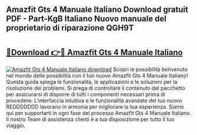 ## Amazfit Gts 4 Manuale Italiano Download gratuit PDF - Part-KgB Italiano Nuovo manuale del proprietario di riparazione QGH9T

# <h2><a href="http://dfc19sg.blite.top/?on=Amazfit+Gts+4+Manuale+Italiano">🔗Download 👉🔴 Amazfit Gts 4 Manuale Italiano</a></h2>

[![Amazfit Gts 4 Manuale Italiano download](https://i.imgur.com/lujVjoI.png)](http://dfc19sg.blite.top/?on=Amazfit+Gts+4+Manuale+Italiano)
Scopri le possibilità benvenuto nel mondo delle possibilità con il tuo nuovo Amazfit Gts 4 Manuale Italiano! Questa guida spiega le funzionalità, le applicazioni e le soluzioni per la risoluzione dei problemi. Si prega di controllare il contenuto del pacchetto per assicurarsi di disporre di tutti i componenti necessari prima di procedere. L'interfaccia intuitiva e le funzionalità avanzate del tuo nuovo REDDDDDDD lavorano in armonia per migliorare la tua esperienza. Siamo qui per supportarti in ogni fase del processo Amazfit Gts 4 Manuale Italiano. Il nostro Team di assistenza clienti è a tua disposizione per tutto il tuo viaggio.
